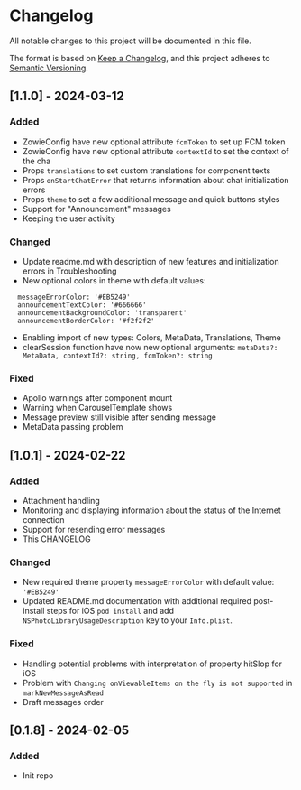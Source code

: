 # Changelog

All notable changes to this project will be documented in this file.

The format is based on [Keep a Changelog](https://keepachangelog.com/en/1.1.0/),
and this project adheres to [Semantic Versioning](https://semver.org/spec/v2.0.0.html).

## [1.1.0] - 2024-03-12

### Added

- ZowieConfig have new optional attribute ```fcmToken``` to set up FCM token
- ZowieConfig have new optional attribute ```contextId``` to set the context of the cha
- Props ```translations``` to set custom translations for component texts
- Props ```onStartChatError``` that returns information about chat initialization errors
- Props ```theme``` to set a few additional message and quick buttons styles
- Support for "Announcement" messages
- Keeping the user activity

### Changed
- Update readme.md with description of new features and initialization errors in Troubleshooting
- New optional colors in theme with default values:
```
  messageErrorColor: '#EB5249'
  announcementTextColor: '#666666'
  announcementBackgroundColor: 'transparent'
  announcementBorderColor: '#f2f2f2'
```
- Enabling import of new types: Colors, MetaData, Translations, Theme
- clearSession function have now new optional arguments: ```metaData?: MetaData, contextId?: string, fcmToken?: string```


### Fixed

- Apollo warnings after component mount
- Warning when CarouselTemplate shows
- Message preview still visible after sending message
- MetaData passing problem

## [1.0.1] - 2024-02-22

### Added

- Attachment handling
- Monitoring and displaying information about the status of the Internet connection
- Support for resending error messages
- This CHANGELOG

### Changed

- New required theme property ```messageErrorColor``` with default value: ```'#EB5249'```
- Updated README.md documentation with additional required post-install steps for iOS  ```pod install``` and add ```NSPhotoLibraryUsageDescription``` key to your ```Info.plist```.

### Fixed

- Handling potential problems with interpretation of property hitSlop for iOS
- Problem with ```Changing onViewableItems on the fly is not supported``` in ```markNewMessageAsRead```
- Draft messages order

## [0.1.8] - 2024-02-05

### Added
- Init repo
